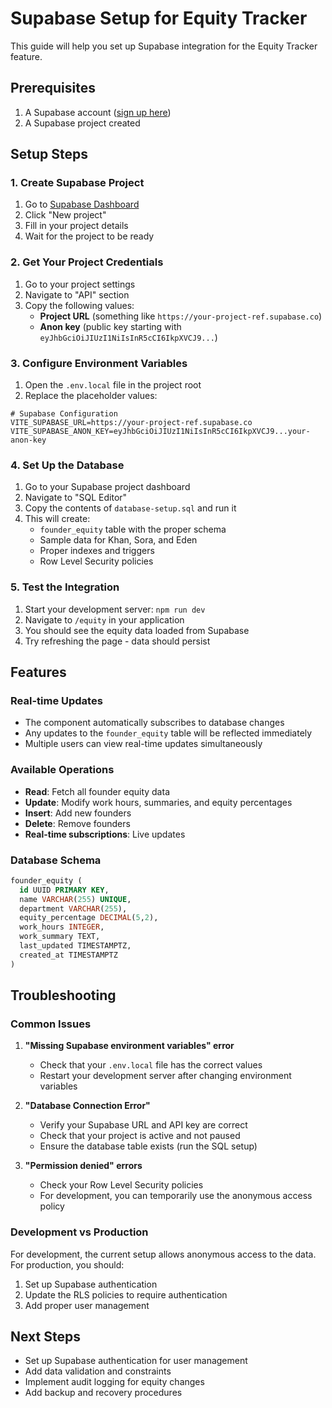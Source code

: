# Supabase Setup for Equity Tracker

This guide will help you set up Supabase integration for the Equity Tracker feature.

## Prerequisites

1. A Supabase account ([sign up here](https://supabase.com))
2. A Supabase project created

## Setup Steps

### 1. Create Supabase Project

1. Go to [Supabase Dashboard](https://supabase.com/dashboard)
2. Click "New project"
3. Fill in your project details
4. Wait for the project to be ready

### 2. Get Your Project Credentials

1. Go to your project settings
2. Navigate to "API" section
3. Copy the following values:
   - **Project URL** (something like `https://your-project-ref.supabase.co`)
   - **Anon key** (public key starting with `eyJhbGciOiJIUzI1NiIsInR5cCI6IkpXVCJ9...`)

### 3. Configure Environment Variables

1. Open the `.env.local` file in the project root
2. Replace the placeholder values:

```env
# Supabase Configuration
VITE_SUPABASE_URL=https://your-project-ref.supabase.co
VITE_SUPABASE_ANON_KEY=eyJhbGciOiJIUzI1NiIsInR5cCI6IkpXVCJ9...your-anon-key
```

### 4. Set Up the Database

1. Go to your Supabase project dashboard
2. Navigate to "SQL Editor"
3. Copy the contents of `database-setup.sql` and run it
4. This will create:
   - `founder_equity` table with the proper schema
   - Sample data for Khan, Sora, and Eden
   - Proper indexes and triggers
   - Row Level Security policies

### 5. Test the Integration

1. Start your development server: `npm run dev`
2. Navigate to `/equity` in your application
3. You should see the equity data loaded from Supabase
4. Try refreshing the page - data should persist

## Features

### Real-time Updates
- The component automatically subscribes to database changes
- Any updates to the `founder_equity` table will be reflected immediately
- Multiple users can view real-time updates simultaneously

### Available Operations
- **Read**: Fetch all founder equity data
- **Update**: Modify work hours, summaries, and equity percentages
- **Insert**: Add new founders
- **Delete**: Remove founders
- **Real-time subscriptions**: Live updates

### Database Schema

```sql
founder_equity (
  id UUID PRIMARY KEY,
  name VARCHAR(255) UNIQUE,
  department VARCHAR(255),
  equity_percentage DECIMAL(5,2),
  work_hours INTEGER,
  work_summary TEXT,
  last_updated TIMESTAMPTZ,
  created_at TIMESTAMPTZ
)
```

## Troubleshooting

### Common Issues

1. **"Missing Supabase environment variables" error**
   - Check that your `.env.local` file has the correct values
   - Restart your development server after changing environment variables

2. **"Database Connection Error"**
   - Verify your Supabase URL and API key are correct
   - Check that your project is active and not paused
   - Ensure the database table exists (run the SQL setup)

3. **"Permission denied" errors**
   - Check your Row Level Security policies
   - For development, you can temporarily use the anonymous access policy

### Development vs Production

For development, the current setup allows anonymous access to the data. For production, you should:

1. Set up Supabase authentication
2. Update the RLS policies to require authentication
3. Add proper user management

## Next Steps

- Set up Supabase authentication for user management
- Add data validation and constraints
- Implement audit logging for equity changes
- Add backup and recovery procedures